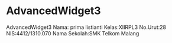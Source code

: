 # AdvancedWidget3
AdvancedWidget3
Nama: prima listianti
Kelas:XIIRPL3
No.Urut:28
NIS:4412/1310.070
Nama Sekolah:SMK Telkom Malang

